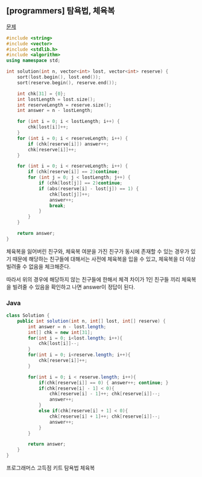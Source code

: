 ## [programmers] 탐욕법, 체육복

[문제](https://programmers.co.kr/learn/courses/30/lessons/42862)



```c++
#include <string>
#include <vector>
#include <stdlib.h>
#include <algorithm>
using namespace std;

int solution(int n, vector<int> lost, vector<int> reserve) {
    sort(lost.begin(), lost.end());
	sort(reserve.begin(), reserve.end());

	int chk[31] = {0};
	int lostLength = lost.size();
	int reserveLength = reserve.size();
	int answer = n - lostLength;

	for (int i = 0; i < lostLength; i++) {
		chk[lost[i]]++;
	}
	for (int i = 0; i < reserveLength; i++) {
		if (chk[reserve[i]]) answer++;
		chk[reserve[i]]++;
	}

	for (int i = 0; i < reserveLength; i++) {
		if (chk[reserve[i]] == 2)continue;
		for (int j = 0; j < lostLength; j++) {
			if (chk[lost[j]] == 2)continue;
			if (abs(reserve[i] - lost[j]) == 1) {
                chk[lost[j]]++;
				answer++;
                break;
			}
		}
	}

	return answer;
}
```

체육복을 잃어버린 친구와, 체육복 여분을 가진 친구가 동시에 존재할 수 있는 경우가 있기 때문에 해당하는 친구들에 대해서는 사전에 체육복을 입을 수 있고, 체육복을 더 이상 빌려줄 수 없음을 체크해준다.

따라서 위의 경우에 해당하지 않는 친구들에 한해서 체격 차이가 1인 친구들 끼리 체육복을 빌려줄 수 있음을 확인하고 나면 answer이 정답이 된다.

### Java

```java
class Solution {
    public int solution(int n, int[] lost, int[] reserve) {
        int answer = n - lost.length;
        int[] chk = new int[31];
        for(int i = 0; i<lost.length; i++){
            chk[lost[i]]--;
        }
        for(int i = 0; i<reserve.length; i++){
            chk[reserve[i]]++;
        }

        for(int i = 0; i < reserve.length; i++){
            if(chk[reserve[i]] == 0) { answer++; continue; }
            if(chk[reserve[i] - 1] < 0){
                chk[reserve[i] - 1]++; chk[reserve[i]]--;
                answer++;
            }
            else if(chk[reserve[i] + 1] < 0){
                chk[reserve[i] + 1]++; chk[reserve[i]]--;
                answer++;
            }
        }

        return answer;
    }
}
```





프로그래머스 고득점 키트 탐욕법 체육복

